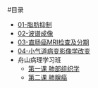#目录
- [01-脂肪抑制](01_mri01.md)
- [02-波谱成像](02_mri02.md)
- [03-直肠癌MRI检查及分期](03_mri03.md)
- [04-小气道病变影像学改变](04_CT01.md)
- 舟山病理学习班
    - [第一课 肺部组织学](05_pathology01.md)
    - [第二课 肺腺癌](05_pathology02.md)